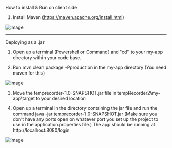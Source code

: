 How to install & Run on client side

1) Install Maven (https://maven.apache.org/install.html)
 
![image](https://github.com/user-attachments/assets/f7c7e8a9-473f-49fc-a57c-7db83094cecc)


*********************************************************************************************************************************************************************************

Deploying as a .jar

1.  Open up a terminal (Powershell or Command) and "cd" to your my-app directory within your code base.

2.  Run mvn clean package -Pproduction in the my-app directory (You need maven    for this)

 ![image](https://github.com/user-attachments/assets/9b918241-d1cf-462f-bc3b-9fc8298b0219)


3. Move the temprecorder-1.0-SNAPSHOT.jar file in tempRecorder2\my-app\target to your desired location
 

4. Open up a terminal in the directory containing the jar file and run the command java -jar temprecorder-1.0-SNAPSHOT.jar (Make sure you don’t have any ports open on whatever port you set up the project to use in the application.properties file.) The app should be running at http://localhost:8080/login

![image](https://github.com/user-attachments/assets/bfab6c79-3b24-4c69-8ccc-7f0456376014)

